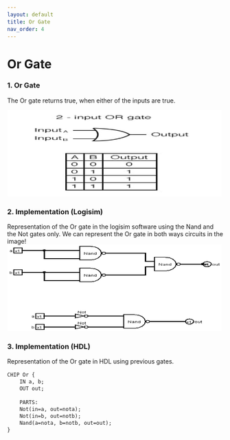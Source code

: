 ```yaml
---
layout: default
title: Or Gate
nav_order: 4
---
```

# Or Gate 

### 1. Or Gate
The Or gate returns true, when either of the inputs are true.

<img src="\images\or.jpg" width="500" height="200px"/> 


### 2. Implementation (Logisim)
Representation of the Or gate in the logisim software using the Nand and the Not gates only.
We can represent the Or gate in both ways circuits in the image!
<img src="\logisim\or.png" width="500" height="200px"/> 


### 3. Implementation (HDL)
Representation of the Or gate in HDL using previous gates.


```hdl
CHIP Or {
    IN a, b;
    OUT out;

    PARTS:
    Not(in=a, out=nota);
    Not(in=b, out=notb);
    Nand(a=nota, b=notb, out=out);
}
 ```